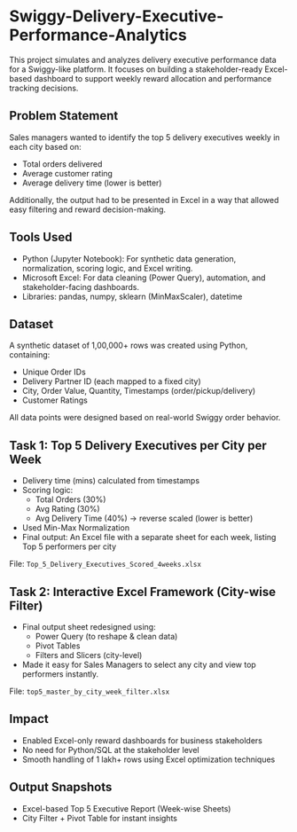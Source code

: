 # Swiggy-Delivery-Executive-Performance-Analytics


This project simulates and analyzes delivery executive performance data for a Swiggy-like platform. It focuses on building a stakeholder-ready Excel-based dashboard to support weekly reward allocation and performance tracking decisions.

##  Problem Statement

Sales managers wanted to identify the top 5 delivery executives weekly in each city based on:
- Total orders delivered
- Average customer rating
- Average delivery time (lower is better)

Additionally, the output had to be presented in Excel in a way that allowed easy filtering and reward decision-making.

##  Tools Used

-  Python (Jupyter Notebook): For synthetic data generation, normalization, scoring logic, and Excel writing.
-  Microsoft Excel: For data cleaning (Power Query), automation, and stakeholder-facing dashboards.
-  Libraries: pandas, numpy, sklearn (MinMaxScaler), datetime

##  Dataset

A synthetic dataset of 1,00,000+ rows was created using Python, containing:
- Unique Order IDs
- Delivery Partner ID (each mapped to a fixed city)
- City, Order Value, Quantity, Timestamps (order/pickup/delivery)
- Customer Ratings

All data points were designed based on real-world Swiggy order behavior.

## Task 1: Top 5 Delivery Executives per City per Week

- Delivery time (mins) calculated from timestamps
- Scoring logic:
  - Total Orders (30%)
  - Avg Rating (30%)
  - Avg Delivery Time (40%) → reverse scaled (lower is better)
- Used Min-Max Normalization
- Final output: An Excel file with a separate sheet for each week, listing Top 5 performers per city

 File: `Top_5_Delivery_Executives_Scored_4weeks.xlsx`

##  Task 2: Interactive Excel Framework (City-wise Filter)

- Final output sheet redesigned using:
  - Power Query (to reshape & clean data)
  - Pivot Tables
  - Filters and Slicers (city-level)
- Made it easy for Sales Managers to select any city and view top performers instantly.

 File: `top5_master_by_city_week_filter.xlsx`

##  Impact

- Enabled Excel-only reward dashboards for business stakeholders
- No need for Python/SQL at the stakeholder level
- Smooth handling of 1 lakh+ rows using Excel optimization techniques

## Output Snapshots

- Excel-based Top 5 Executive Report (Week-wise Sheets)
- City Filter + Pivot Table for instant insights
